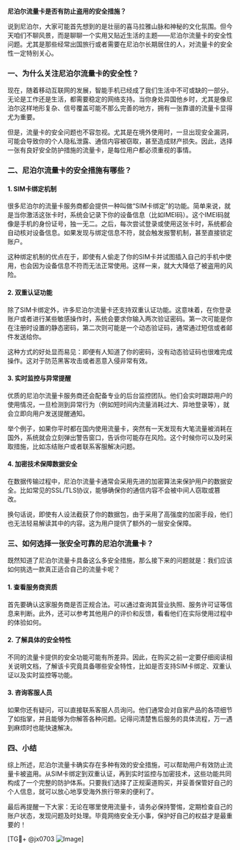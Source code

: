 **尼泊尔流量卡是否有防止盗用的安全措施？**

说到尼泊尔，大家可能首先想到的是壮丽的喜马拉雅山脉和神秘的文化氛围。但今天咱们不聊风景，而是聊聊一个实用又贴近生活的主题——尼泊尔流量卡的安全性问题。尤其是那些经常出国旅行或者需要在尼泊尔长期居住的人，对流量卡的安全性一定特别关心。

### 一、为什么关注尼泊尔流量卡的安全性？

现在，随着移动互联网的发展，智能手机已经成了我们生活中不可或缺的一部分。无论是工作还是生活，都需要稳定的网络支持。当你身处异国他乡时，尤其是像尼泊尔这样地形复杂、信号覆盖可能不那么完善的地方，拥有一张靠谱的流量卡显得尤为重要。

但是，流量卡的安全问题也不容忽视。尤其是在境外使用时，一旦出现安全漏洞，可能会导致你的个人隐私泄露、通信内容被窃取，甚至造成财产损失。因此，选择一张有良好安全防护措施的流量卡，是每位用户都必须重视的事情。

### 二、尼泊尔流量卡的安全措施有哪些？

#### 1. **SIM卡绑定机制**
很多尼泊尔的流量卡服务商都会提供一种叫做“SIM卡绑定”的功能。简单来说，就是当你激活这张卡时，系统会记录下你的设备信息（比如IMEI码）。这个IMEI码就像是手机的身份证号，独一无二。之后，每次尝试登录或使用这张卡时，系统都会自动核对设备信息。如果发现与绑定信息不符，就会触发报警机制，甚至直接锁定账户。

这种绑定机制的优点在于，即使有人偷走了你的SIM卡并试图插入自己的手机中使用，也会因为设备信息不符而无法正常使用。这样一来，就大大降低了被盗用的风险。

#### 2. **双重认证功能**
除了SIM卡绑定外，许多尼泊尔流量卡还支持双重认证功能。这意味着，在你登录账户或者进行某些敏感操作时，系统会要求你输入两次验证密码。第一次可能是你在注册时设置的静态密码，第二次则可能是一个动态验证码，通常通过短信或者邮件发送给你。

这种方式的好处显而易见：即便有人知道了你的密码，没有动态验证码也很难完成操作。这对于防范黑客攻击或者恶意入侵非常有效。

#### 3. **实时监控与异常提醒**
优质的尼泊尔流量卡服务商还会配备专业的后台监控团队。他们会实时跟踪用户的使用情况，一旦检测到异常行为（例如短时间内流量消耗过大、异地登录等），就会立即向用户发送提醒通知。

举个例子，如果你平时都在国内使用流量卡，突然有一天发现有大笔流量被消耗在国外，系统就会立刻弹出警告窗口，告诉你可能存在风险。这个时候你可以及时采取措施，比如冻结账户或者联系客服解决问题。

#### 4. **加密技术保障数据安全**
在数据传输过程中，尼泊尔流量卡通常会采用先进的加密算法来保护用户的数据安全。比如常见的SSL/TLS协议，能够确保你的通信内容不会被中间人窃取或篡改。

换句话说，即使有人设法截获了你的数据包，由于采用了高强度的加密手段，他们也无法轻易解读其中的内容。这为用户提供了额外的一层安全保障。

### 三、如何选择一张安全可靠的尼泊尔流量卡？

既然知道了尼泊尔流量卡具备这么多安全措施，那么接下来的问题就是：我们应该如何挑选一款真正适合自己的流量卡呢？

#### 1. **查看服务商资质**
首先要确认这家服务商是否正规合法。可以通过查询其营业执照、服务许可证等信息来判断。此外，还可以参考其他用户的评价和反馈，看看他们在实际使用过程中的体验如何。

#### 2. **了解具体的安全特性**
不同的流量卡提供的安全功能可能有所差异。因此，在购买之前一定要仔细阅读相关说明文档，了解该卡究竟具备哪些安全特性，比如是否支持SIM卡绑定、双重认证以及实时监控等功能。

#### 3. **咨询客服人员**
如果你还有疑问，可以直接联系客服人员询问。他们通常会对自家产品的各项细节了如指掌，并且能够为你解答各种问题。记得问清楚售后服务的具体流程，万一遇到麻烦时也能快速解决。

### 四、小结

综上所述，尼泊尔流量卡确实存在多种有效的安全措施，可以帮助用户有效防止流量卡被盗用。从SIM卡绑定到双重认证，再到实时监控与加密技术，这些功能共同构成了一个完整的防护体系。只要我们选择了正规渠道购买，并妥善保管好自己的个人信息，就可以放心地享受海外旅行带来的便利了。

最后再提醒一下大家：无论在哪里使用流量卡，请务必保持警惕，定期检查自己的账户状态，发现问题及时处理。毕竟网络安全无小事，保护好自己的权益才是最重要的！

[TG💪+ @jx0703 ![Image](https://github.com/user-attachments/assets/dbca1d08-cadb-493c-b0ec-ad6f7a83f270)]